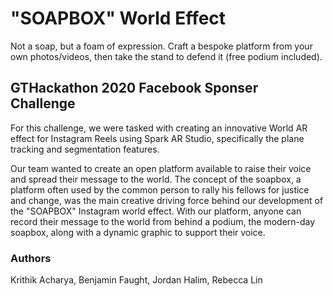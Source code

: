 # "SOAPBOX" World Effect
Not a soap, but a foam of expression. Craft a bespoke platform from your own photos/videos, then take the stand to defend it (free podium included).

## GTHackathon 2020 Facebook Sponser Challenge
For this challenge, we were tasked with creating an innovative World AR effect for Instagram Reels using Spark AR Studio, specifically the plane tracking and segmentation features.

Our team wanted to create an open platform available to raise their voice and spread their message to the world. The concept of the soapbox, a platform often used by the common person to rally his fellows for justice and change, was the main creative driving force behind our development of the "SOAPBOX" Instagram world effect. With our platform, anyone can record their message to the world from behind a podium, the modern-day soapbox, along with a dynamic graphic to support their voice. 

### Authors
Krithik Acharya, Benjamin Faught, Jordan Halim, Rebecca Lin
